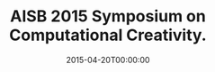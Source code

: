 ---
acronym: AISB-2015
date: '2015-04-20T00:00:00'
ext_url: https://www.sites.google.com/site/aisb2015cc/
location: Canterbury, UK
submission_date: '2015-01-19T00:00:00'
title: AISB 2015 Symposium on Computational Creativity.
---